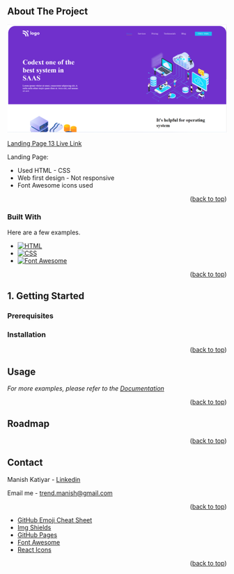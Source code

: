 ## About The Project

![Drag Racing](13.png)

[Landing Page 13 Live Link](https://manish-landing-page-13.netlify.app/)

Landing Page:

- Used HTML - CSS
- Web first design - Not responsive
- Font Awesome icons used

<p align="right">(<a href="#readme-top">back to top</a>)</p>

### Built With

Here are a few examples.

- [![HTML][html.com]][html-url]
- [![CSS][css.com]][css-url]
- [![Font Awesome][fs]][fs-url]

<p align="right">(<a href="#readme-top">back to top</a>)</p>

<!-- GETTING STARTED -->

## 1. Getting Started

### Prerequisites

### Installation

<p align="right">(<a href="#readme-top">back to top</a>)</p>

<!-- USAGE EXAMPLES -->

## Usage

_For more examples, please refer to the [Documentation](https://google.com)_

<p align="right">(<a href="#readme-top">back to top</a>)</p>

<!-- ROADMAP -->

## Roadmap

<p align="right">(<a href="#readme-top">back to top</a>)</p>

<!-- CONTRIBUTING -->

<!-- CONTACT -->

## Contact

Manish Katiyar - [Linkedin](https://www.linkedin.com/in/manish-k-7059a738/)

Email me - [trend.manish@gmail.com](trend.manish@gmail.com)

<p align="right">(<a href="#readme-top">back to top</a>)</p>

- [GitHub Emoji Cheat Sheet](https://www.webpagefx.com/tools/emoji-cheat-sheet)
- [Img Shields](https://shields.io)
- [GitHub Pages](https://pages.github.com)
- [Font Awesome](https://fontawesome.com)
- [React Icons](https://react-icons.github.io/react-icons/search)

<p align="right">(<a href="#readme-top">back to top</a>)</p>

[html.com]: https://img.shields.io/badge/HTML-FF2D20?style=for-the-badge&logo=HTML&logoColor=white
[html-url]: https://test.com
[css.com]: https://img.shields.io/badge/CSS-563D7C?style=for-the-badge&logo=bootCSSstrap&logoColor=white
[css-url]: https://test.com
[fs]: https://img.shields.io/badge/FS-0769AD?style=for-the-badge&logo=FS&logoColor=white
[fs-url]: https://jquery.com
